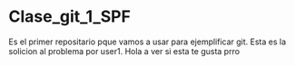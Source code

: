 # Clase_git_1_SPF
Es el primer repositario pque vamos a usar para ejemplificar git.
Esta es la solicion al problema por user1.
Hola a ver si esta te gusta prro
